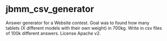 jbmm_csv_generator
==================

Answer generator for a Website contest. Goal was to found how many tablets (X different models with their own weight) in 700kg. Write in csv files of 100k different answers. License Apache v2.
